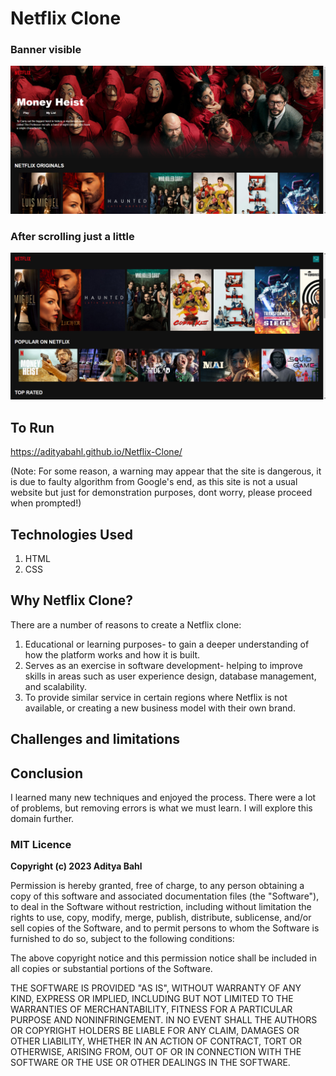 # Netflix Clone

### Banner visible

![image1](https://github.com/AdityaBahl/Netflix-Clone/blob/main/images/sample2.png)

### After scrolling just a little

![image2](https://github.com/AdityaBahl/Netflix-Clone/blob/main/images/sample1.png)

## To Run

https://adityabahl.github.io/Netflix-Clone/

(Note: For some reason, a warning may appear that the site is dangerous, it is due to faulty algorithm from Google's end, as this site is not a usual website but just for demonstration purposes, dont worry, please proceed when prompted!)

## Technologies Used

1. HTML
2. CSS

## Why Netflix Clone?

There are a number of reasons to create a Netflix clone:

1. Educational or learning purposes- to gain a deeper understanding of how the platform works and how it is built.
2. Serves as an exercise in software development- helping to improve skills in areas such as user experience design, database management, and scalability.
3. To provide similar service in certain regions where Netflix is not available, or creating a new business model with their own brand.

## Challenges and limitations

## Conclusion

I learned many new techniques and enjoyed the process. There were a lot of problems, but
removing errors is what we must learn. I will explore this domain further.

### MIT Licence

**Copyright (c) 2023 Aditya Bahl**

Permission is hereby granted, free of charge, to any person obtaining a copy of this software and associated documentation files (the "Software"), to deal in the Software without restriction, including without limitation the rights to use, copy, modify, merge, publish, distribute, sublicense, and/or sell copies of the Software, and to permit persons to whom the Software is furnished to do so, subject to the following conditions:

The above copyright notice and this permission notice shall be included in all copies or substantial portions of the Software.

THE SOFTWARE IS PROVIDED "AS IS", WITHOUT WARRANTY OF ANY KIND, EXPRESS OR IMPLIED, INCLUDING BUT NOT LIMITED TO THE WARRANTIES OF MERCHANTABILITY, FITNESS FOR A PARTICULAR PURPOSE AND NONINFRINGEMENT. IN NO EVENT SHALL THE AUTHORS OR COPYRIGHT HOLDERS BE LIABLE FOR ANY CLAIM, DAMAGES OR OTHER LIABILITY, WHETHER IN AN ACTION OF CONTRACT, TORT OR OTHERWISE, ARISING FROM, OUT OF OR IN CONNECTION WITH THE SOFTWARE OR THE USE OR OTHER DEALINGS IN THE SOFTWARE.

